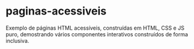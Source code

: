 # paginas-acessiveis
Exemplo de páginas HTML acessíveis, construídas em HTML, CSS e JS puro, demostrando vários componentes interativos construídos de forma inclusiva.
